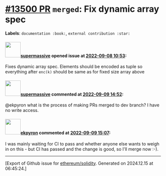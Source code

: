 # [\#13500 PR](https://github.com/ethereum/solidity/pull/13500) `merged`: Fix dynamic array spec
**Labels**: `documentation :book:`, `external contribution :star:`


#### <img src="https://avatars.githubusercontent.com/u/168356?u=0183b6146bc4af57860c41673b409d213bb93dae&v=4" width="50">[supermassive](https://github.com/supermassive) opened issue at [2022-09-08 10:53](https://github.com/ethereum/solidity/pull/13500):

Fixes dynamic array spec. 
Elements should be encoded as tuple so everything after `enc(k)` should be same as for fixed size array above

#### <img src="https://avatars.githubusercontent.com/u/168356?u=0183b6146bc4af57860c41673b409d213bb93dae&v=4" width="50">[supermassive](https://github.com/supermassive) commented at [2022-09-09 14:52](https://github.com/ethereum/solidity/pull/13500#issuecomment-1242077141):

@ekpyron what is the process of making PRs merged to dev branch? I have no write access.

#### <img src="https://avatars.githubusercontent.com/u/1347491?v=4" width="50">[ekpyron](https://github.com/ekpyron) commented at [2022-09-09 15:07](https://github.com/ethereum/solidity/pull/13500#issuecomment-1242095303):

I was mainly waiting for CI to pass and whether anyone else wants to weigh in on this - but CI has passed and the change is good, so I'll merge now :-).


-------------------------------------------------------------------------------



[Export of Github issue for [ethereum/solidity](https://github.com/ethereum/solidity). Generated on 2024.12.15 at 06:45:24.]
